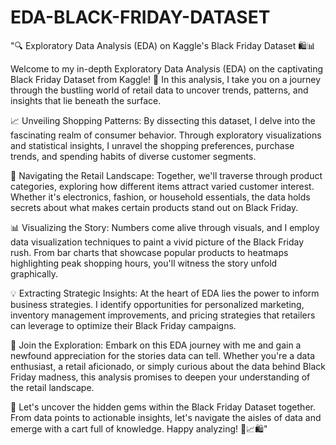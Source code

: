 # EDA-BLACK-FRIDAY-DATASET
"🔍 Exploratory Data Analysis (EDA) on Kaggle's Black Friday Dataset 🛍️📊

Welcome to my in-depth Exploratory Data Analysis (EDA) on the captivating Black Friday Dataset from Kaggle! 🎉 In this analysis, I take you on a journey through the bustling world of retail data to uncover trends, patterns, and insights that lie beneath the surface.

📈 Unveiling Shopping Patterns:
By dissecting this dataset, I delve into the fascinating realm of consumer behavior. Through exploratory visualizations and statistical insights, I unravel the shopping preferences, purchase trends, and spending habits of diverse customer segments.

🛒 Navigating the Retail Landscape:
Together, we'll traverse through product categories, exploring how different items attract varied customer interest. Whether it's electronics, fashion, or household essentials, the data holds secrets about what makes certain products stand out on Black Friday.

📊 Visualizing the Story:
Numbers come alive through visuals, and I employ data visualization techniques to paint a vivid picture of the Black Friday rush. From bar charts that showcase popular products to heatmaps highlighting peak shopping hours, you'll witness the story unfold graphically.

💡 Extracting Strategic Insights:
At the heart of EDA lies the power to inform business strategies. I identify opportunities for personalized marketing, inventory management improvements, and pricing strategies that retailers can leverage to optimize their Black Friday campaigns.

🤝 Join the Exploration:
Embark on this EDA journey with me and gain a newfound appreciation for the stories data can tell. Whether you're a data enthusiast, a retail aficionado, or simply curious about the data behind Black Friday madness, this analysis promises to deepen your understanding of the retail landscape.

🚀 Let's uncover the hidden gems within the Black Friday Dataset together. From data points to actionable insights, let's navigate the aisles of data and emerge with a cart full of knowledge. Happy analyzing! 🎯📈🛍️"
